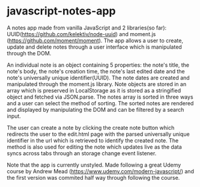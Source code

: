 # javascript-notes-app
A notes app made from vanilla JavaScript and 2 libraries(so far): UUID(https://github.com/kelektiv/node-uuid) and moment.js
(https://github.com/moment/moment).
The app allows a user to create, update and delete notes through a user interface which is manipulated through the DOM.

An individual note is an object containing 5 properties: the note's title, the note's body, the note's creation time, the note's last 
edited date and the note's universally unique identifier(UUID).
The note dates are created and manipulated through the moment.js library.
Note objects are stored in an array which is preserved in LocalStorage as it is stored as a stringified object and fetched via JSON.parse.
The notes array is sorted in three ways and a user can select the method of sorting.
The sorted notes are rendered and displayed by manipulating the DOM and can be filtered by a search input.

The user can create a note by clicking the create note button which redirects the user to the edit.html page with the parsed universally 
unique identifier in the url which is retrieved to identify the created note.
The method is also used for editing the note which updates live as the data syncs across tabs through an storage change event listener.

Note that the app is currently unstyled.
Made following a great Udemy course by Andrew Mead (https://www.udemy.com/modern-javascript/) and the first version was commited half way 
through following the course.
